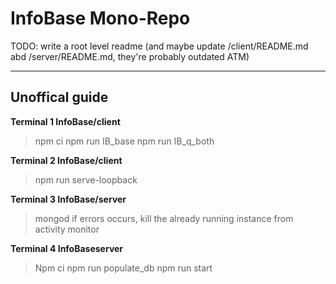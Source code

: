 # InfoBase Mono-Repo

TODO: write a root level readme (and maybe update /client/README.md abd /server/README.md, they're probably outdated ATM)

-------------------------------------------------------------------------------------------------------------------------------
						
## Unoffical guide

**Terminal 1    InfoBase/client**
> npm ci
> npm run IB_base
> npm run IB_q_both

**Terminal 2    InfoBase/client**
> npm run serve-loopback

**Terminal 3    InfoBase/server**
> mongod
	if errors occurs, kill the already running instance from activity monitor
		
**Terminal 4    InfoBaseserver**
> Npm ci
> npm run populate_db
> npm run start 
